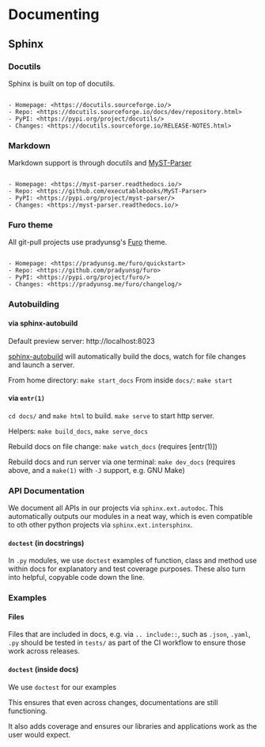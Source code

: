 # Documenting

## Sphinx

### Docutils

Sphinx is built on top of docutils.

```{admonition} docutils: Documentation parser

- Homepage: <https://docutils.sourceforge.io/>
- Repo: <https://docutils.sourceforge.io/docs/dev/repository.html>
- PyPI: <https://pypi.org/project/docutils/>
- Changes: <https://docutils.sourceforge.io/RELEASE-NOTES.html>
```

### Markdown

Markdown support is through docutils and [MyST-Parser](https://myst-parser.readthedocs.io/)

```{admonition} MyST-Parser: Markdown plugin for docutils

- Homepage: <https://myst-parser.readthedocs.io/>
- Repo: <https://github.com/executablebooks/MyST-Parser>
- PyPI: <https://pypi.org/project/myst-parser/>
- Changes: <https://myst-parser.readthedocs.io/>
```

### Furo theme

All git-pull projects use pradyunsg's [Furo] theme.

```{admonition} furo: Sphinx theme

- Homepage: <https://pradyunsg.me/furo/quickstart>
- Repo: <https://github.com/pradyunsg/furo>
- PyPI: <https://pypi.org/project/furo/>
- Changes: <https://pradyunsg.me/furo/changelog/>
```

[furo]: https://github.com/pradyunsg/furo

### Autobuilding

#### via sphinx-autobuild

Default preview server: http://localhost:8023

[sphinx-autobuild] will automatically build the docs, watch for file changes and launch a server.

From home directory: `make start_docs` From inside `docs/`: `make start`

[sphinx-autobuild]: https://github.com/executablebooks/sphinx-autobuild

#### via `entr(1)`

`cd docs/` and `make html` to build. `make serve` to start http server.

Helpers: `make build_docs`, `make serve_docs`

Rebuild docs on file change: `make watch_docs` (requires [entr(1)])

Rebuild docs and run server via one terminal: `make dev_docs` (requires above, and a `make(1)` with
`-J` support, e.g. GNU Make)

### API Documentation

We document all APIs in our projects via `sphinx.ext.autodoc`. This automatically outputs our
modules in a neat way, which is even compatible to oth other python projects via
`sphinx.ext.intersphinx`.

#### `doctest` (in docstrings)

In `.py` modules, we use `doctest` examples of function, class and method use within docs for
explanatory and test coverage purposes. These also turn into helpful, copyable code down the line.

### Examples

#### Files

Files that are included in docs, e.g. via `.. include::`, such as `.json`, `.yaml`, `.py` should be
tested in `tests/` as part of the CI workflow to ensure those work across releases.

#### `doctest` (inside docs)

We use `doctest` for our examples

This ensures that even across changes, documentations are still functioning.

It also adds coverage and ensures our libraries and applications work as the user would expect.
